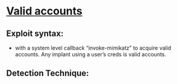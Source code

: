 # [Valid accounts](https://attack.mitre.org/techniques/T1078/)

## Exploit syntax:

* with a system level callback “invoke-mimikatz” to acquire valid accounts. Any implant using a user’s creds is valid accounts.

## Detection Technique:
